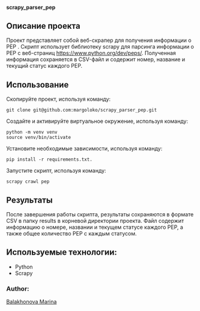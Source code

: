#### scrapy_parser_pep
## Описание проекта
Проект представляет собой веб-скрапер для получения информации о PEP . Скрипт использует библиотеку scrapy для парсинга информации о PEP с веб-страниц https://www.python.org/dev/peps/. Полученная информация сохраняется в CSV-файл и содержит номер, название и текущий статус каждого PEP.

## Использование
Скопируйте проект, используя команду:
```
git clone git@github.com:margoloko/scrapy_parser_pep.git
```
Создайте и активируйте виртуальное окружение, используя команду:
```
python -m venv venv
source venv/bin/activate
```
Установите необходимые зависимости, используя команду:
```
pip install -r requirements.txt.
```
Запустите скрипт, используя команду:
```
scrapy crawl pep
```
## Результаты
После завершения работы скрипта, результаты сохраняются в формате CSV в папку results в корневой директории проекта. Файл содержит информацию о номере, названии и текущем статусе каждого PEP, а также общее количество PEP с каждым статусом.

## Используемые технологии:
- Python
- Scrapy

### Author:
[Balakhonova Marina](https://github.com/margoloko)
